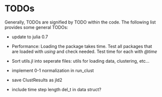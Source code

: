 # TODOs

Generally, TODOs are signified by TODO within the code. The following list provides some general TODOs:

* update to julia 0.7

* Performance: Loading the package takes time. Test all packages that are loaded with *using* and check needed. Test time for each with *@time*

* Sort utils.jl into seperate files: utils for loading data, clustering, etc... 

* implement 0-1 normalization in run_clust

* save ClustResults as jld2 

* include time step length del_t in data struct? 
